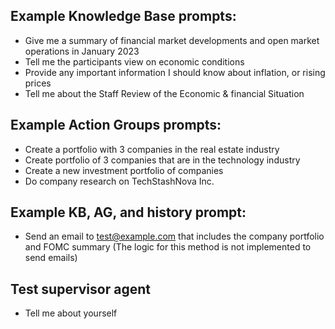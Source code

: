 ## Example Knowledge Base prompts:

- Give me a summary of financial market developments and open market operations in January 2023
- Tell me the participants view on economic conditions
- Provide any important information I should know about inflation, or rising prices
- Tell me about the Staff Review of the Economic & financial Situation

## Example Action Groups prompts:

- Create a portfolio with 3 companies in the real estate industry
- Create portfolio of 3 companies that are in the technology industry
- Create a new investment portfolio of companies
- Do company research on TechStashNova Inc.

## Example KB, AG, and history prompt:

- Send an email to test@example.com that includes the company portfolio and FOMC summary (The logic for this method is not implemented to send emails)

## Test supervisor agent

- Tell me about yourself

